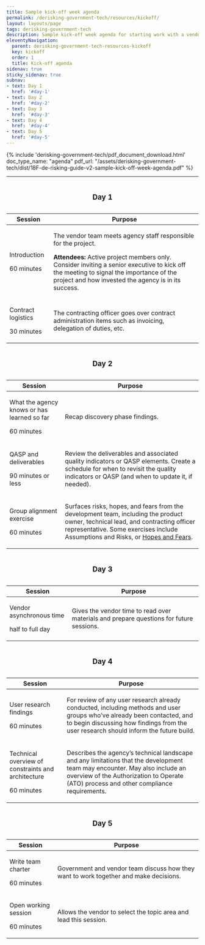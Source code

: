 ```yaml
---
title: Sample kick-off week agenda
permalink: /derisking-government-tech/resources/kickoff/
layout: layouts/page
tags: derisking-government-tech
description: Sample kick-off week agenda for starting work with a vendor development team building custom software for a government agency.
eleventyNavigation:
  parent: derisking-government-tech-resources-kickoff
  key: kickoff
  order: 1
  title: Kick-off agenda
sidenav: true
sticky_sidenav: true
subnav:
- text: Day 1
  href: '#day-1'
- text: Day 2
  href: '#day-2'
- text: Day 3
  href: '#day-3'
- text: Day 4
  href: '#day-4'
- text: Day 5
  href: '#day-5'
---
```


{% include 'derisking-government-tech/pdf_document_download.html' doc_type_name: "agenda" pdf_url: "/assets/derisking-government-tech/dist/18F-de-risking-guide-v2-sample-kick-off-week-agenda.pdf" %}

---

<table class="kick-off-table">
  <caption><h3 id="day-1">Day 1</h3></caption>
  <thead>
    <tr>
      <th>Session</th>
      <th>Purpose</th>
    </tr>
  </thead>
  <tbody>
    <tr>
      <td>
        <p class="session-name">Introduction</p>
        <p class="session-time">60 minutes</p>
      </td>
      <td>
        <p>The vendor team meets agency staff responsible for the project.</p>
        <p><strong>Attendees:</strong> Active project members only. Consider inviting a senior executive to kick off the meeting to signal the importance of the project and how invested the agency is in its success.</p>
      </td>
    </tr>
    <tr>
      <td>
        <p class="session-name">Contract logistics</p>
        <p class="session-time">30 minutes</p>
      </td>
      <td>
        <p>The contracting officer goes over contract administration items such as invoicing, delegation of duties, etc.</p>
      </td>
    </tr>
  </tbody>
</table>

<table class="kick-off-table">
  <caption><h3 id="day-2">Day 2</h3></caption>
  <thead>
    <tr>
      <th>Session</th>
      <th>Purpose</th>
    </tr>
  </thead>
  <tbody>
    <tr>
      <td>
        <p class="session-name">What the agency knows or has learned so far</p>
        <p class="session-time">60 minutes</p>
      </td>
      <td>
        <p>Recap discovery phase findings.</p>
      </td>
    </tr>
    <tr>
      <td>
        <p class="session-name">QASP and deliverables</p>
        <p class="session-time">90 minutes or less</p>
      </td>
      <td>
        <p>Review the deliverables and associated quality indicators or QASP elements. Create a schedule for when to revisit the quality indicators or QASP (and when to update it, if needed). </p>
      </td>
    </tr>
    <tr>
      <td>
        <p class="session-name">Group alignment exercise</p>
        <p class="session-time">60 minutes</p>
      </td>
      <td>
        <p>Surfaces risks, hopes, and fears from the development team, including the product owner, technical lead, and contracting officer representative. Some exercises include Assumptions and Risks, or <a href={{ "https://methods.18f.gov/discover/hopes-and-fears/" | url }}>Hopes and Fears</a>.</p>
      </td>
    </tr>
  </tbody>
</table>

<table class="kick-off-table">
  <caption><h3 id="day-3">Day 3</h3></caption>
  <thead>
    <tr>
      <th>Session</th>
      <th>Purpose</th>
    </tr>
  </thead>
  <tbody>
    <tr>
      <td>
        <p class="session-name">Vendor asynchronous time</p>
        <p class="session-time">half to full day</p>
      </td>
      <td>
        <p>Gives the vendor time to read over materials and prepare questions for future sessions.</p>
      </td>
    </tr>
  </tbody>
</table>

<table class="kick-off-table">
  <caption><h3 id="day-4">Day 4</h3></caption>
  <thead>
    <tr>
      <th>Session</th>
      <th>Purpose</th>
    </tr>
  </thead>
  <tbody>
    <tr>
      <td>
        <p class="session-name">User research findings</p>
        <p class="session-time">60 minutes</p>
      </td>
      <td>
        <p>For review of any user research already conducted, including methods and user groups who’ve already been contacted, and to begin discussing how findings from the user research should inform the future build.</p>
      </td>
    </tr>
    <tr>
      <td>
        <p class="session-name">Technical overview of constraints and architecture</p>
        <p class="session-time">60 minutes</p>
      </td>
      <td>
        <p>Describes the agency’s technical landscape and any limitations that the development team may encounter. May also include an overview of the Authorization to Operate (ATO) process and other compliance requirements.</p>
      </td>
    </tr>
  </tbody>
</table>

<table class="kick-off-table">
  <caption><h3 id="day-5">Day 5</h3></caption>
  <thead>
    <tr>
      <th>Session</th>
      <th>Purpose</th>
    </tr>
  </thead>
  <tbody>
    <tr>
      <td>
        <p class="session-name">Write team charter</p>
        <p class="session-time">60 minutes</p>
      </td>
      <td>
        <p>Government and vendor team discuss how they want to work together and make decisions.</p>
      </td>
    </tr>
    <tr>
      <td>
        <p class="session-name">Open working session</p>
        <p class="session-time">60 minutes</p>
      </td>
      <td>
        <p>Allows the vendor to select the topic area and lead this session.</p>
      </td>
    </tr>
  </tbody>
</table>
